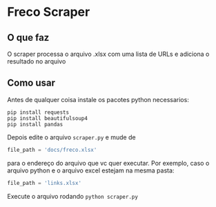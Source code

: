 # Freco Scraper

## O que faz
O scraper processa o arquivo .xlsx com uma lista de URLs e adiciona o resultado no arquivo

## Como usar
Antes de qualquer coisa instale os pacotes python necessarios:

```
pip install requests
pip install beautifulsoup4
pip install pandas
```

Depois edite o arquivo `scraper.py` e mude de 
```python
file_path = 'docs/freco.xlsx'
```
para o endereço do arquivo que vc quer executar. Por exemplo, caso o arquivo python e o arquivo excel estejam na mesma pasta:
```python
file_path = 'links.xlsx'
```

Execute o arquivo rodando `python scraper.py`